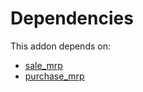 # Dependencies

This addon depends on:

- [sale_mrp](https://github.com/bringout/oca-ocb-sale)
- [purchase_mrp](https://github.com/bringout/oca-ocb-core)

